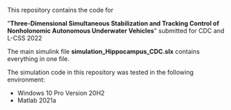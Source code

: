 This repository contains the code for

"**Three-Dimensional Simultaneous Stabilization and Tracking Control of Nonholonomic Autonomous Underwater Vehicles**" submitted for CDC and L-CSS 2022

The main simulink file **simulation_Hippocampus_CDC.slx** contains everything in one file.

The simulation code in this repository was tested in the following environment:
- Windows 10 Pro Version 20H2
- Matlab 2021a
